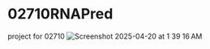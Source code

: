 # 02710RNAPred
project for 02710
![Screenshot 2025-04-20 at 1 39 16 AM](https://github.com/user-attachments/assets/53129a63-3ebb-4b13-baed-c5285c5c2573)
